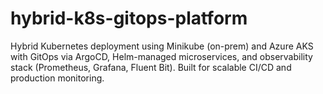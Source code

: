 # hybrid-k8s-gitops-platform
Hybrid Kubernetes deployment using Minikube (on-prem) and Azure AKS with GitOps via ArgoCD, Helm-managed microservices, and observability stack (Prometheus, Grafana, Fluent Bit). Built for scalable CI/CD and production monitoring.
